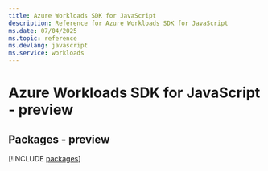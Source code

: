 ```yaml
---
title: Azure Workloads SDK for JavaScript
description: Reference for Azure Workloads SDK for JavaScript
ms.date: 07/04/2025
ms.topic: reference
ms.devlang: javascript
ms.service: workloads
---
```

# Azure Workloads SDK for JavaScript - preview
## Packages - preview
[!INCLUDE [packages](workloads-index.md)]